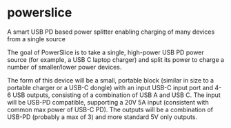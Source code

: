 # powerslice
A smart USB PD based power splitter enabling charging of many devices from a single source

The goal of PowerSlice is to take a single, high-power USB PD power source (for example, a USB C laptop charger) and split its power to charge a number of smaller/lower power devices. 

The form of this device will be a small, portable block (similar in size to a portable charger or a USB-C dongle) with an input USB-C input port and 4-6 USB outputs, consisting of a combination of USB A and USB C. The input will be USB-PD compatible, supporting a 20V 5A input (consistent with common max power of USB-C PD). The outputs will be a combination of USB-PD (probably a max of 3) and more standard 5V only outputs.
